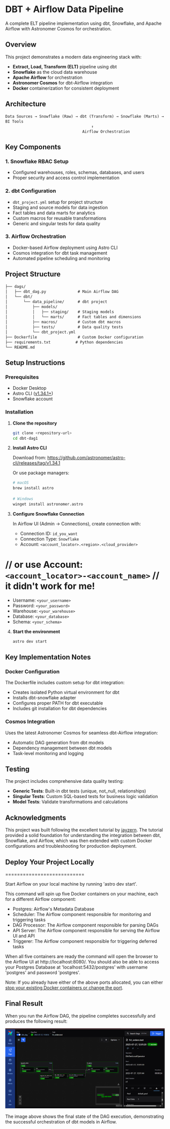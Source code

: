 # DBT + Airflow Data Pipeline

A complete ELT pipeline implementation using dbt, Snowflake, and Apache Airflow with Astronomer Cosmos for orchestration.

## Overview

This project demonstrates a modern data engineering stack with:
- **Extract, Load, Transform (ELT)** pipeline using dbt
- **Snowflake** as the cloud data warehouse
- **Apache Airflow** for orchestration
- **Astronomer Cosmos** for dbt-Airflow integration
- **Docker** containerization for consistent deployment

## Architecture

```
Data Sources → Snowflake (Raw) → dbt (Transform) → Snowflake (Marts) → BI Tools
                                      ↑
                                  Airflow Orchestration
```

## Key Components

### 1. Snowflake RBAC Setup
- Configured warehouses, roles, schemas, databases, and users
- Proper security and access control implementation

### 2. dbt Configuration
- `dbt_project.yml` setup for project structure
- Staging and source models for data ingestion
- Fact tables and data marts for analytics
- Custom macros for reusable transformations
- Generic and singular tests for data quality

### 3. Airflow Orchestration
- Docker-based Airflow deployment using Astro CLI
- Cosmos integration for dbt task management
- Automated pipeline scheduling and monitoring

## Project Structure

```
├── dags/
│   ├── dbt_dag.py              # Main Airflow DAG
│   └── dbt/
│       └── data_pipeline/      # dbt project
│           ├── models/
│           │   ├── staging/    # Staging models
│           │   └── marts/      # Fact tables and dimensions
│           ├── macros/         # Custom dbt macros
│           ├── tests/          # Data quality tests
│           └── dbt_project.yml
├── Dockerfile                  # Custom Docker configuration
├── requirements.txt           # Python dependencies
└── README.md
```

## Setup Instructions

### Prerequisites
- Docker Desktop
- Astro CLI ([v1.34.1+](https://github.com/astronomer/astro-cli/releases))
- Snowflake account

### Installation

1. **Clone the repository**
   ```bash
   git clone <repository-url>
   cd dbt-dag1
   ```

2. **Install Astro CLI**
   
   Download from: https://github.com/astronomer/astro-cli/releases/tag/v1.34.1
   
   Or use package managers:
   ```bash
   # macOS
   brew install astro
   
   # Windows
   winget install astronomer.astro
   ```

3. **Configure Snowflake Connection**
   
   In Airflow UI (Admin → Connections), create connection with:
   - Connection ID: `id_you_want`
   - Connection Type: `Snowflake`
   - Account: `<account_locator>.<region>.<cloud_provider>` 
  #  // or use Account: `<account_locator>-<account_name>` // it didn't work for me! 
   - Username: `<your_username>`
   - Password: `<your_password>`
   - Warehouse: `<your_warehouse>`
   - Database: `<your_database>`
   - Schema: `<your_schema>`

4. **Start the environment**
   ```bash
   astro dev start
   ```

## Key Implementation Notes

### Docker Configuration
The Dockerfile includes custom setup for dbt integration:
- Creates isolated Python virtual environment for dbt
- Installs dbt-snowflake adapter
- Configures proper PATH for dbt executable
- Includes git installation for dbt dependencies

### Cosmos Integration
Uses the latest Astronomer Cosmos for seamless dbt-Airflow integration:
- Automatic DAG generation from dbt models
- Dependency management between dbt models
- Task-level monitoring and logging


## Testing

The project includes comprehensive data quality testing:
- **Generic Tests**: Built-in dbt tests (unique, not_null, relationships)
- **Singular Tests**: Custom SQL-based tests for business logic validation
- **Model Tests**: Validate transformations and calculations

## Acknowledgments

This project was built following the excellent tutorial by [jayzern](https://www.youtube.com/watch?v=OLXkGB7krGo&t=2071s). The tutorial provided a solid foundation for understanding the integration between dbt, Snowflake, and Airflow, which was then extended with custom Docker configurations and troubleshooting for production deployment.

## Deploy Your Project Locally
===========================

Start Airflow on your local machine by running 'astro dev start'.

This command will spin up five Docker containers on your machine, each for a different Airflow component:

- Postgres: Airflow's Metadata Database
- Scheduler: The Airflow component responsible for monitoring and triggering tasks
- DAG Processor: The Airflow component responsible for parsing DAGs
- API Server: The Airflow component responsible for serving the Airflow UI and API
- Triggerer: The Airflow component responsible for triggering deferred tasks

When all five containers are ready the command will open the browser to the Airflow UI at http://localhost:8080/. You should also be able to access your Postgres Database at 'localhost:5432/postgres' with username 'postgres' and password 'postgres'.

Note: If you already have either of the above ports allocated, you can either [stop your existing Docker containers or change the port](https://www.astronomer.io/docs/astro/cli/troubleshoot-locally#ports-are-not-available-for-my-local-airflow-webserver).

## Final Result

When you run the Airflow DAG, the pipeline completes successfully and produces the following result:

![Airflow dbt DAG Result](assets/dbt_dag.png)

The image above shows the final state of the DAG execution, demonstrating the successful orchestration of dbt models in Airflow.

